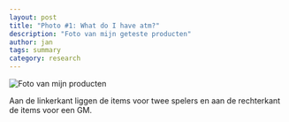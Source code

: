 ```yaml
---
layout: post
title: "Photo #1: What do I have atm?"
description: "Foto van mijn geteste producten"
author: jan
tags: summary
category: research
---
```



![Foto van mijn producten]({{site.url}}/assets/overview.jpg)

Aan de linkerkant liggen de items voor twee spelers en aan de rechterkant de items voor een GM.